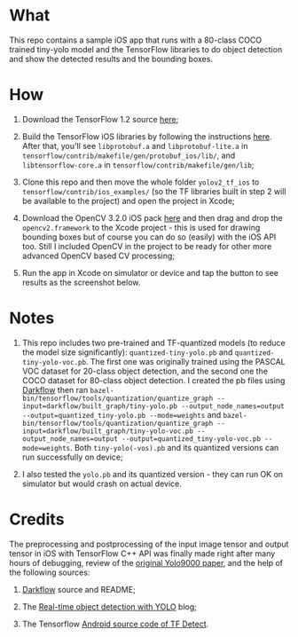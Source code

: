# What
This repo contains a sample iOS app that runs with a 80-class COCO trained tiny-yolo model and the TensorFlow libraries to do object detection and show the detected results and the bounding boxes.

# How

1. Download the TensorFlow 1.2 source [here](https://github.com/tensorflow/tensorflow/releases/tag/v1.2.0);

2. Build the TensorFlow iOS libraries by following the instructions [here](https://github.com/tensorflow/tensorflow/tree/master/tensorflow/contrib/makefile). After that, you'll see `libprotobuf.a` and `libprotobuf-lite.a` in `tensorflow/contrib/makefile/gen/protobuf_ios/lib/`, and `libtensorflow-core.a` in `tensorflow/contrib/makefile/gen/lib`;

3. Clone this repo and then move the whole folder `yolov2_tf_ios` to `tensorflow/contrib/ios_examples/` (so the TF libraries built in step 2 will be available to the project) and open the project in Xcode;

4. Download the OpenCV 3.2.0 iOS pack [here](http://opencv.org/releases.html) and then drag and drop the `opencv2.framework` to the Xcode project - this is used for drawing bounding boxes but of course you can do so (easily) with the iOS API too. Still I included OpenCV in the project to be ready for other more advanced OpenCV based CV processing;

5. Run the app in Xcode on simulator or device and tap the button to see results as the screenshot below.

# Notes

1. This repo includes two pre-trained and TF-quantized models (to reduce the model size significantly): `quantized-tiny-yolo.pb` and `quantized-tiny-yolo-voc.pb`. The first one was originally trained using the PASCAL VOC dataset for 20-class object detection, and the second one the COCO dataset for 80-class object detection. I created the pb files using [Darkflow](https://github.com/thtrieu/darkflow) then ran `bazel-bin/tensorflow/tools/quantization/quantize_graph --input=darkflow/built_graph/tiny-yolo.pb --output_node_names=output --output=quantized_tiny-yolo.pb --mode=weights` and `bazel-bin/tensorflow/tools/quantization/quantize_graph --input=darkflow/built_graph/tiny-yolo-voc.pb --output_node_names=output --output=quantized_tiny-yolo-voc.pb --mode=weights`. Both `tiny-yolo(-vos).pb` and its quantized versions can run successfully on device;

2. I also tested the `yolo.pb` and its quantized version - they can run OK on simulator but would crash on actual device.

# Credits
The preprocessing and postprocessing of the input image tensor and output tensor in iOS with TensorFlow C++ API was finally made right after many hours of debugging, review of the [original Yolo9000 paper](https://arxiv.org/pdf/1612.08242.pdf), and the help of the following sources:

1. [Darkflow](https://github.com/thtrieu/darkflow) source and README;

2. The [Real-time object detection with YOLO](http://machinethink.net/blog/object-detection-with-yolo/) blog;

3. The Tensorflow [Android source code of TF Detect](https://github.com/tensorflow/tensorflow/tree/master/tensorflow/examples/android).


